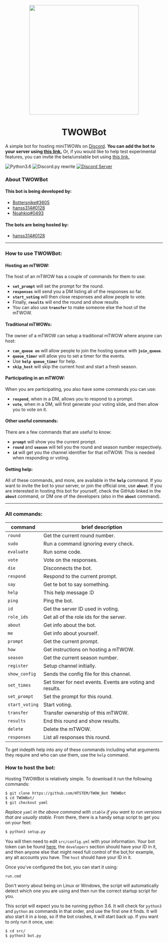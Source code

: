 <p align="center"><img
    width="350"
    src="https://i.imgur.com/3w0T9b5.png"
></p>
<h1 align="center">TWOWBot</h1>

A simple bot for hosting miniTWOWs on [Discord](https://discordapp.com). **You can add the bot to your
server using [this link.](https://discordapp.com/api/oauth2/authorize?client_id=536111155706331139&permissions=522304&redirect_uri=https%3A%2F%2Fkcomain.github.io%2Fdiscord-success&response_type=code&scope=bot%20messages.read)** Or, if you would like to help test experimental
features, you can invite the beta/unstable bot using [this link.](https://htcraft.ml/twowbeta)

![Python3.6](https://img.shields.io/badge/python-3.6-blue.svg)
![Discord.py rewrite](https://img.shields.io/badge/discord.py-rewrite-orange.svg)
[![Discord Server](https://discordapp.com/api/guilds/303616392710586373/widget.png)](https://discord.gg/t58ukQW)

### About TWOWBot
#### This bot is being developed by:
* [Bottersnike#3605](https://github.com/Bottersnike)
* [hanss314#0128](https://github.com/hanss314)
* [Noahkiq#0493](https://github.com/Noahkiq)
#### The bots are being hosted by:
* [hanss314#0128](https://github.com/hanss314)

---
### How to use TWOWBot:
#### Hosting an mTWOW:
The host of an mTWOW has a couple of commands for them to use:
* **`set_prompt`** will set the prompt for the round.
* **`responses`** will send you a DM listing all of the responses so far.
* **`start_voting`** will then close responses and allow people to vote.
* Finally, **`results`** will end the round and show results
* You can also use **`transfer`** to make someone else the host of the mTWOW.
#### Traditional mTWOWs:
The owner of a mTWOW can setup a traditional mTWOW where anyone can host:
* **`can_queue on`** will allow people to join the hosting queue with **`join_queue`**.
* **`queue_timer`** will allow you to set a timer for the events.
* Use **`help queue_timer`** for help.
* **`skip_host`** will skip the current host and start a fresh season.
#### Participating in an mTWOW:
When you are participating, you also have some commands you can use:
* **`respond`**, when in a DM, allows you to respond to a prompt.
* **`vote`**, when in a DM, will first generate your voting slide, and then
allow you to vote on it.
#### Other useful commands:
There are a few commands that are useful to know:
* **`prompt`** will show you the current prompt.
* **`round`** and **`season`** will tell you the round and season number
respectively.
* **`id`** will get you the channel identifier for that mTWOW. This is needed
when responding or voting.
#### Getting help:
All of these commands, and more, are available in the **`help`** command.
If you want to invite the bot to your server, or join the official one, use **`about`**.
If you are interested in hosting this bot for yourself, check the GitHub linked in the **`about`** command,
or DM one of the developers (also in the **`about`** command).

---
### All commands:
| command        | brief description |
| -------------- | ----------------- |
| `round`        | Get the current round number. |
| `sudo`         | Run a command ignoring every check. |
| `evaluate`     | Run some code. |
| `vote`         | Vote on the responses. |
| `die`          | Disconnects the bot. |
| `respond`      | Respond to the current prompt. |
| `say`          | Get te bot to say something. |
| `help`         | This help message :D |
| `ping`         | Ping the bot. |
| `id`           | Get the server ID used in voting. |
| `role_ids`     | Get all of the role ids for the server. |
| `about`        | Get info about the bot. |
| `me`           | Get info about yourself. |
| `prompt`       | Get the current prompt. |
| `how`          | Get instructions on hosting a mTWOW. |
| `season`       | Get the current season number. |
| `register`     | Setup channel initially. |
| `show_config`  | Sends the config file for this channel. |
| `set_times`    | Set timer for next events.  Events are voting and results. |
| `set_prompt`   | Set the prompt for this round. |
| `start_voting` | Start voting. |
| `transfer`     | Transfer ownership of this mTWOW. |
| `results`      | End this round and show results. |
| `delete`       | Delete the mTWOW. |
| `responses`    | List all responses this round. |

To get indepth help into any of these commands including what arguments they
require and who can use them, use the `help` command.

### How to host the bot:
Hosting TWOWBot is relatively simple. To download it run the following commands:
```sh
$ git clone https://github.com/HTSTEM/TWOW_Bot TWOWBot
$ cd TWOWBot/
$ git checkout yaml
```
*Replace `yaml` in the above command with `stable` if you want to run versions
that are usually stable.* From there, there is a handy setup script to get you
on your feet:
```sh
$ python3 setup.py
```
You will then need to edit `src/config.yml` with your information. Your bot
token can be found [here](https://discordapp.com/developers/applications/me),
the `developers` section should have your ID in it, and then anyone else that
might need full control of the bot,for example, any alt accounts you have. The
`host` should have your ID in it.

Once you've configured the bot, you can start it using:
```
run.cmd
```
Don't worry about being on Linux or Windows, the script will automatically
detect which one you are using and then run the correct startup script for
you.

This script will expect you to be running python 3.6. It will check for
`python3` and `python` as commands in that order, and use the first one it
finds. It will also start it in a loop, so if the bot crashes, it will start
back up. If you want to only run it once, use:
```sh
$ cd src/
$ python3 bot.py
```

